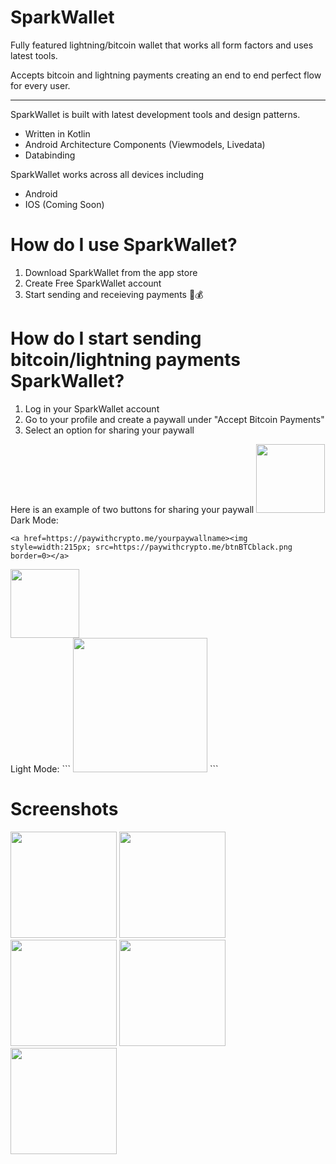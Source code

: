 # SparkWallet
Fully featured lightning/bitcoin wallet that works all form factors and uses latest tools.

Accepts bitcoin and lightning payments creating an end to end perfect flow for every user.

* * *
SparkWallet is built with latest development tools and design patterns.
- Written in Kotlin
- Android Architecture Components (Viewmodels, Livedata)
- Databinding

SparkWallet works across all devices including
- Android
- IOS (Coming Soon)

# How do I use SparkWallet?
1. Download SparkWallet from the app store
2. Create Free SparkWallet account
3. Start sending and receieving payments 💸💰

<!-- <a href='https://play.google.com/store/apps/details?id='><img alt='Get it on Google Play' src='https://play.google.com/intl/en_us/badges/images/generic/en_badge_web_generic.png' height=90px/></a> -->


# How do I start sending bitcoin/lightning payments SparkWallet?
1. Log in your SparkWallet account
2. Go to your profile and create a paywall under "Accept Bitcoin Payments"
3. Select an option for sharing your paywall

Here is an example of two buttons for sharing your paywall
<img src="https://paywithcrypto.me/btnBTCblack.png" width="110" />
<br>
Dark Mode:
```
<a href=https://paywithcrypto.me/yourpaywallname><img style=width:215px; src=https://paywithcrypto.me/btnBTCblack.png border=0></a>
```
<img src="https://paywithcrypto.me/btnBTCwhite.png" width="110" />
<br>
Light Mode:
```
<a href=https://paywithcrypto.me/yourpaywallname><img style=width:215px; src=https://paywithcrypto.me/btnBTCwhite.png border=0></a>
```

# Screenshots

<p float="left">
  <img src="https://raw.githubusercontent.com/LumaSoft/SparkWallet-Bitcoin-Lightning/main/screens/6.5-inch.png" width="170" />
  <img src="https://raw.githubusercontent.com/LumaSoft/SparkWallet-Bitcoin-Lightning/main/screens/6.5-inch-1.png" width="170" /> 
  <img src="https://raw.githubusercontent.com/LumaSoft/SparkWallet-Bitcoin-Lightning/main/screens/6.5-inch-2.png" width="170" />
  <img src="https://raw.githubusercontent.com/LumaSoft/SparkWallet-Bitcoin-Lightning/main/screens/6.5-inch-3.png" width="170" />
  <img src="https://raw.githubusercontent.com/LumaSoft/SparkWallet-Bitcoin-Lightning/main/screens/6.5-inch-4.png" width="170" />
</p>
